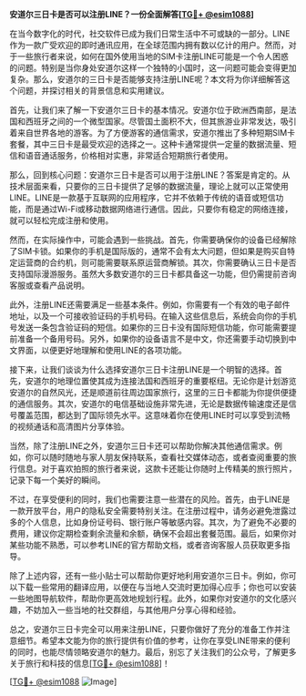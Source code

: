 **安道尔三日卡是否可以注册LINE？一份全面解答[[TG💪+ @esim1088](https://t.me/s/esim1088)]**

在当今数字化的时代，社交软件已成为我们日常生活中不可或缺的一部分。LINE作为一款广受欢迎的即时通讯应用，在全球范围内拥有数以亿计的用户。然而，对于一些旅行者来说，如何在国外使用当地的SIM卡注册LINE可能是一个令人困惑的问题。特别是当你身处安道尔这样一个独特的小国时，这一问题可能会变得更加复杂。那么，安道尔的三日卡是否能够支持注册LINE呢？本文将为你详细解答这个问题，并探讨相关的背景信息和实用建议。

首先，让我们来了解一下安道尔三日卡的基本情况。安道尔位于欧洲西南部，是法国和西班牙之间的一个微型国家。尽管国土面积不大，但其旅游业非常发达，吸引着来自世界各地的游客。为了方便游客的通信需求，安道尔推出了多种短期SIM卡套餐，其中三日卡是最受欢迎的选择之一。这种卡通常提供一定量的数据流量、短信和语音通话服务，价格相对实惠，非常适合短期旅行者使用。

那么，回到核心问题：安道尔三日卡是否可以用于注册LINE？答案是肯定的。从技术层面来看，只要你的三日卡提供了足够的数据流量，理论上就可以正常使用LINE。LINE是一款基于互联网的应用程序，它并不依赖于传统的语音或短信功能，而是通过Wi-Fi或移动数据网络进行通信。因此，只要你有稳定的网络连接，就可以轻松完成注册和使用。

然而，在实际操作中，可能会遇到一些挑战。首先，你需要确保你的设备已经解除了SIM卡锁。如果你的手机是国际版的，通常不会有太大问题，但如果是购买自特定运营商的合约机，则可能需要联系原运营商解锁。其次，你需要确认三日卡是否支持国际漫游服务。虽然大多数安道尔的三日卡都具备这一功能，但仍需提前咨询客服或查看产品说明。

此外，注册LINE还需要满足一些基本条件。例如，你需要有一个有效的电子邮件地址，以及一个可接收验证码的手机号码。在输入这些信息后，系统会向你的手机号发送一条包含验证码的短信。如果你的三日卡没有国际短信功能，你可能需要提前准备一个备用号码。另外，如果你的设备语言不是中文，你还需要手动切换到中文界面，以便更好地理解和使用LINE的各项功能。

接下来，让我们谈谈为什么选择安道尔三日卡注册LINE是一个明智的选择。首先，安道尔的地理位置使其成为连接法国和西班牙的重要枢纽。无论你是计划游览安道尔的自然风光，还是顺道前往周边国家旅行，这里的三日卡都能为你提供便捷的通信服务。其次，安道尔的电信基础设施非常先进，无论是数据传输速度还是信号覆盖范围，都达到了国际领先水平。这意味着你在使用LINE时可以享受到流畅的视频通话和高清图片分享体验。

当然，除了注册LINE之外，安道尔三日卡还可以帮助你解决其他通信需求。例如，你可以随时随地与家人朋友保持联系，查看社交媒体动态，或者查阅重要的旅行信息。对于喜欢拍照的旅行者来说，这款卡还能让你随时上传精美的旅行照片，记录下每一个美好的瞬间。

不过，在享受便利的同时，我们也需要注意一些潜在的风险。首先，由于LINE是一款开放平台，用户的隐私安全需要特别关注。在注册过程中，请务必避免泄露过多的个人信息，比如身份证号码、银行账户等敏感内容。其次，为了避免不必要的费用，建议你定期检查剩余流量和余额，确保不会超出套餐范围。最后，如果你对某些功能不熟悉，可以参考LINE的官方帮助文档，或者咨询客服人员获取更多指导。

除了上述内容，还有一些小贴士可以帮助你更好地利用安道尔三日卡。例如，你可以下载一些常用的翻译应用，以便在与当地人交流时更加得心应手；你也可以安装一些地图导航软件，帮助你更高效地规划行程。此外，如果你对安道尔的文化感兴趣，不妨加入一些当地的社交群组，与其他用户分享心得和经验。

总之，安道尔三日卡完全可以用来注册LINE，只要你做好了充分的准备工作并注意细节。希望本文能为你的旅行提供有价值的参考，让你在享受LINE带来的便利的同时，也能尽情领略安道尔的魅力。最后，别忘了关注我们的公众号，了解更多关于旅行和科技的信息[[TG💪+ @esim1088](https://t.me/s/esim1088)]！

[[TG💪+ @esim1088](https://t.me/s/esim1088) ![Image](https://i.postimg.cc/4NQfJmqS/Snipaste-2025-05-13-00-14-12.png)]